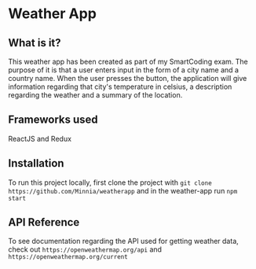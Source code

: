 # Weather App

## What is it?

This weather app has been created as part of my SmartCoding exam.
The purpose of it is that a user enters input in the form of
a city name and a country name. When the user presses the button, the application will give information regarding that city's temperature in celsius, a description regarding the weather and a summary of the location.

## Frameworks used

ReactJS and Redux

## Installation

To run this project locally, first clone the project with
`git clone https://github.com/Minnia/weatherapp`
and in the weather-app run
`npm start`

## API Reference

To see documentation regarding the API used for getting weather data, check out
`https://openweathermap.org/api`
and
`https://openweathermap.org/current`

